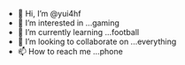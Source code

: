 - 👋 Hi, I’m @yui4hf
- 👀 I’m interested in ...gaming
- 🌱 I’m currently learning ...football
- 💞️ I’m looking to collaborate on ...everything
- 📫 How to reach me ...phone

<!---
yui4hf/yui4hf is a ✨ special ✨ repository because its `README.md` (this file) appears on your GitHub profile.
You can click the Preview link to take a look at your changes.
--->
